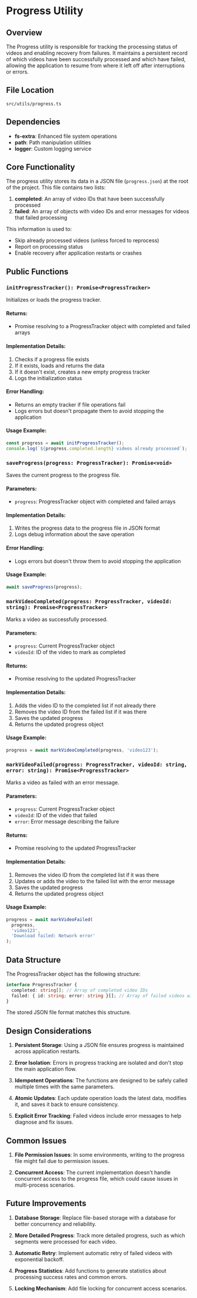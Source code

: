 # Progress Utility

## Overview

The Progress utility is responsible for tracking the processing status of videos and enabling recovery from failures. It maintains a persistent record of which videos have been successfully processed and which have failed, allowing the application to resume from where it left off after interruptions or errors.

## File Location

`src/utils/progress.ts`

## Dependencies

- **fs-extra**: Enhanced file system operations
- **path**: Path manipulation utilities
- **logger**: Custom logging service

## Core Functionality

The progress utility stores its data in a JSON file (`progress.json`) at the root of the project. This file contains two lists:

1. **completed**: An array of video IDs that have been successfully processed
2. **failed**: An array of objects with video IDs and error messages for videos that failed processing

This information is used to:

- Skip already processed videos (unless forced to reprocess)
- Report on processing status
- Enable recovery after application restarts or crashes

## Public Functions

### `initProgressTracker(): Promise<ProgressTracker>`

Initializes or loads the progress tracker.

#### Returns:

- Promise resolving to a ProgressTracker object with completed and failed arrays

#### Implementation Details:

1. Checks if a progress file exists
2. If it exists, loads and returns the data
3. If it doesn't exist, creates a new empty progress tracker
4. Logs the initialization status

#### Error Handling:

- Returns an empty tracker if file operations fail
- Logs errors but doesn't propagate them to avoid stopping the application

#### Usage Example:

```typescript
const progress = await initProgressTracker();
console.log(`${progress.completed.length} videos already processed`);
```

### `saveProgress(progress: ProgressTracker): Promise<void>`

Saves the current progress to the progress file.

#### Parameters:

- `progress`: ProgressTracker object with completed and failed arrays

#### Implementation Details:

1. Writes the progress data to the progress file in JSON format
2. Logs debug information about the save operation

#### Error Handling:

- Logs errors but doesn't throw them to avoid stopping the application

#### Usage Example:

```typescript
await saveProgress(progress);
```

### `markVideoCompleted(progress: ProgressTracker, videoId: string): Promise<ProgressTracker>`

Marks a video as successfully processed.

#### Parameters:

- `progress`: Current ProgressTracker object
- `videoId`: ID of the video to mark as completed

#### Returns:

- Promise resolving to the updated ProgressTracker

#### Implementation Details:

1. Adds the video ID to the completed list if not already there
2. Removes the video ID from the failed list if it was there
3. Saves the updated progress
4. Returns the updated progress object

#### Usage Example:

```typescript
progress = await markVideoCompleted(progress, 'video123');
```

### `markVideoFailed(progress: ProgressTracker, videoId: string, error: string): Promise<ProgressTracker>`

Marks a video as failed with an error message.

#### Parameters:

- `progress`: Current ProgressTracker object
- `videoId`: ID of the video that failed
- `error`: Error message describing the failure

#### Returns:

- Promise resolving to the updated ProgressTracker

#### Implementation Details:

1. Removes the video ID from the completed list if it was there
2. Updates or adds the video to the failed list with the error message
3. Saves the updated progress
4. Returns the updated progress object

#### Usage Example:

```typescript
progress = await markVideoFailed(
  progress,
  'video123',
  'Download failed: Network error'
);
```

## Data Structure

The ProgressTracker object has the following structure:

```typescript
interface ProgressTracker {
  completed: string[]; // Array of completed video IDs
  failed: { id: string; error: string }[]; // Array of failed videos with error messages
}
```

The stored JSON file format matches this structure.

## Design Considerations

1. **Persistent Storage**: Using a JSON file ensures progress is maintained across application restarts.

2. **Error Isolation**: Errors in progress tracking are isolated and don't stop the main application flow.

3. **Idempotent Operations**: The functions are designed to be safely called multiple times with the same parameters.

4. **Atomic Updates**: Each update operation loads the latest data, modifies it, and saves it back to ensure consistency.

5. **Explicit Error Tracking**: Failed videos include error messages to help diagnose and fix issues.

## Common Issues

1. **File Permission Issues**: In some environments, writing to the progress file might fail due to permission issues.

2. **Concurrent Access**: The current implementation doesn't handle concurrent access to the progress file, which could cause issues in multi-process scenarios.

## Future Improvements

1. **Database Storage**: Replace file-based storage with a database for better concurrency and reliability.

2. **More Detailed Progress**: Track more detailed progress, such as which segments were processed for each video.

3. **Automatic Retry**: Implement automatic retry of failed videos with exponential backoff.

4. **Progress Statistics**: Add functions to generate statistics about processing success rates and common errors.

5. **Locking Mechanism**: Add file locking for concurrent access scenarios.
